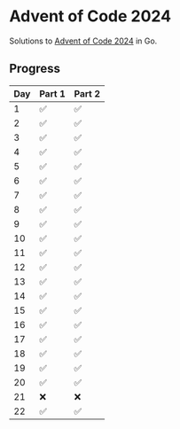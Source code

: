 # Advent of Code 2024

Solutions to [Advent of Code 2024](https://adventofcode.com/2024) in Go.

## Progress
| Day | Part 1 | Part 2 |
| --- | ------ | ------ |
| 1   | ✅      | ✅      |
| 2   | ✅      | ✅      |
| 3   | ✅      | ✅      |
| 4   | ✅      | ✅      |
| 5   | ✅      | ✅      |
| 6   | ✅      | ✅      |
| 7   | ✅      | ✅      |
| 8   | ✅      | ✅      |
| 9   | ✅      | ✅      |
| 10  | ✅      | ✅      |
| 11  | ✅      | ✅      |
| 12  | ✅      | ✅      |
| 13  | ✅      | ✅      |
| 14  | ✅      | ✅      |
| 15  | ✅      | ✅      |
| 16  | ✅      | ✅      |
| 17  | ✅      | ✅      |
| 18  | ✅      | ✅      |
| 19  | ✅      | ✅      |
| 20  | ✅      | ✅      |
| 21  | ❌      | ❌      |
| 22  | ✅      | ✅      |